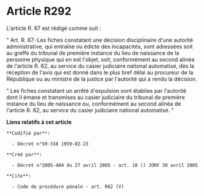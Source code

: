 # Article R292

L'article R. 67 est rédigé comme suit : 

" Art. R. 67.-Les fiches constatant une décision disciplinaire d'une autorité administrative, qui entraîne ou édicte des
incapacités, sont adressées soit au greffe du tribunal de première instance du lieu de naissance de la personne physique qui
en est l'objet, soit, conformément au second alinéa de l'article R. 62, au service du casier judiciaire national automatisé,
dès la réception de l'avis qui est donné dans le plus bref délai au procureur de la République ou au ministre de la justice
par l'autorité qui a rendu la décision. 

" Les fiches constatant un arrêté d'expulsion sont établies par l'autorité dont il émane et transmises au casier judiciaire
du tribunal de première instance du lieu de naissance ou, conformément au second alinéa de l'article R. 62, au service du
casier judiciaire national automatisé. "

**Liens relatifs à cet article**

	**Codifié par**:

	  - Décret n°59-318 1959-02-23

	**Créé par**:

	  - Décret n°2005-404 du 27 avril 2005 - art. 10 () JORF 30 avril 2005

	**Cite**:

	  - Code de procédure pénale - art. R62 (V)
